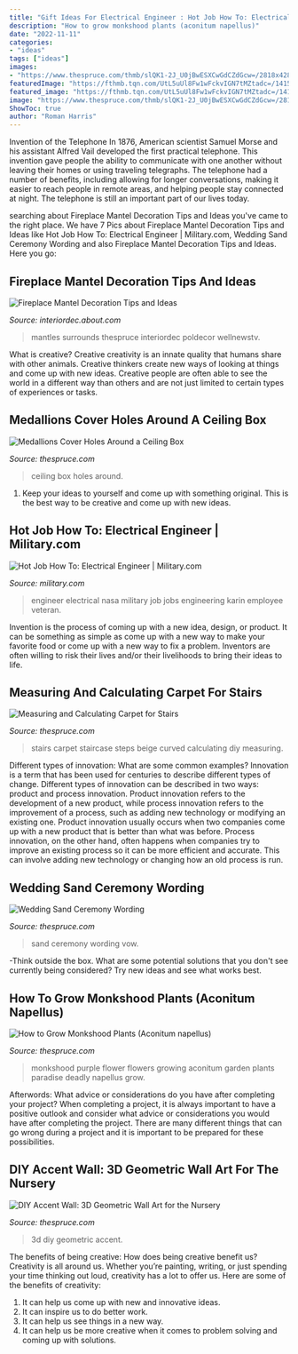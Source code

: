 ```yaml
---
title: "Gift Ideas For Electrical Engineer : Hot Job How To: Electrical Engineer"
description: "How to grow monkshood plants (aconitum napellus)"
date: "2022-11-11"
categories:
- "ideas"
tags: ["ideas"]
images:
- "https://www.thespruce.com/thmb/slQK1-2J_U0jBwESXCwGdCZdGcw=/2818x4284/filters:fill(auto,1)/CarpetedCurvedStaircase-569ba6e45f9b58eba4a4e38c.jpg"
featuredImage: "https://fthmb.tqn.com/UtL5uUl8Fw1wFckvIGN7tMZtadc=/1415x2120/filters:fill(auto,1)/GettyImages-121802640-58bdea655f9b58af5c514c8f.jpg"
featured_image: "https://fthmb.tqn.com/UtL5uUl8Fw1wFckvIGN7tMZtadc=/1415x2120/filters:fill(auto,1)/GettyImages-121802640-58bdea655f9b58af5c514c8f.jpg"
image: "https://www.thespruce.com/thmb/slQK1-2J_U0jBwESXCwGdCZdGcw=/2818x4284/filters:fill(auto,1)/CarpetedCurvedStaircase-569ba6e45f9b58eba4a4e38c.jpg"
ShowToc: true
author: "Roman Harris"
---
```



Invention of the Telephone
In 1876, American scientist Samuel Morse and his assistant Alfred Vail developed the first practical telephone. This invention gave people the ability to communicate with one another without leaving their homes or using traveling telegraphs. The telephone had a number of benefits, including allowing for longer conversations, making it easier to reach people in remote areas, and helping people stay connected at night. The telephone is still an important part of our lives today.

	

		
searching about Fireplace Mantel Decoration Tips and Ideas you've came to the right place. We have 7 Pics about Fireplace Mantel Decoration Tips and Ideas like Hot Job How To: Electrical Engineer | Military.com, Wedding Sand Ceremony Wording and also Fireplace Mantel Decoration Tips and Ideas. Here you go:
		
    
## Fireplace Mantel Decoration Tips And Ideas

<img loading=lazy src="https://fthmb.tqn.com/7itfN3GzolprgMMkfSaAZ4BvH_s=/960x0/filters:no_upscale():max_bytes(150000):strip_icc()/981a9f0c7d94608ab4c04be8d0d3c2cd-5864664a5f9b586e02d45f05.jpg" onerror="this.onerror=null;this.src='https://tse3.mm.bing.net/th?id=OIP.phhPWU_mKZT_rNYwENL7zAHaMY&amp;pid=15.1';" alt="Fireplace Mantel Decoration Tips and Ideas">

_Source: interiordec.about.com_

>mantles surrounds thespruce interiordec poldecor wellnewstv. 

	

What is creative?
Creative creativity is an innate quality that humans share with other animals. Creative thinkers create new ways of looking at things and come up with new ideas. Creative people are often able to see the world in a different way than others and are not just limited to certain types of experiences or tasks.

    
## Medallions Cover Holes Around A Ceiling Box

<img loading=lazy src="https://fthmb.tqn.com/wF1l0cuOsvbCoF2IaXCHsRAWncE=/1411x2125/filters:fill(auto,1)/Ceilingmedallion-GettyImages-515717762-5a657ceb9e94270036d0c16d.jpg" onerror="this.onerror=null;this.src='https://tse3.mm.bing.net/th?id=OIP.n23cldpkPdFnvDooa1Y0iQHaLJ&amp;pid=15.1';" alt="Medallions Cover Holes Around a Ceiling Box">

_Source: thespruce.com_

>ceiling box holes around. 

	

1. Keep your ideas to yourself and come up with something original. This is the best way to be creative and come up with new ideas.

    
## Hot Job How To: Electrical Engineer | Military.com

<img loading=lazy src="https://images05.military.com/sites/default/files/styles/full/public/media/veteran-jobs/content-images/2016/01/electricalengineer.jpg?itok=yphuEc9v" onerror="this.onerror=null;this.src='https://tse4.mm.bing.net/th?id=OIP.Y59rRfUqeTq_hb637oOxVgHaE8&amp;pid=15.1';" alt="Hot Job How To: Electrical Engineer | Military.com">

_Source: military.com_

>engineer electrical nasa military job jobs engineering karin employee veteran. 

	

Invention is the process of coming up with a new idea, design, or product. It can be something as simple as come up with a new way to make your favorite food or come up with a new way to fix a problem. Inventors are often willing to risk their lives and/or their livelihoods to bring their ideas to life.

    
## Measuring And Calculating Carpet For Stairs

<img loading=lazy src="https://www.thespruce.com/thmb/slQK1-2J_U0jBwESXCwGdCZdGcw=/2818x4284/filters:fill(auto,1)/CarpetedCurvedStaircase-569ba6e45f9b58eba4a4e38c.jpg" onerror="this.onerror=null;this.src='https://tse3.mm.bing.net/th?id=OIP.Kp4Aesa79Zl6aU8HLqSjbwHaLQ&amp;pid=15.1';" alt="Measuring and Calculating Carpet for Stairs">

_Source: thespruce.com_

>stairs carpet staircase steps beige curved calculating diy measuring. 

	

Different types of innovation: What are some common examples?
Innovation is a term that has been used for centuries to describe different types of change. Different types of innovation can be described in two ways: product and process innovation. Product innovation refers to the development of a new product, while process innovation refers to the improvement of a process, such as adding new technology or modifying an existing one. 
Product innovation usually occurs when two companies come up with a new product that is better than what was before. Process innovation, on the other hand, often happens when companies try to improve an existing process so it can be more efficient and accurate. This can involve adding new technology or changing how an old process is run.

    
## Wedding Sand Ceremony Wording

<img loading=lazy src="https://fthmb.tqn.com/MZAUmRc_STcf41LduikPERZa8kU=/2119x1415/filters:fill(auto,1)/sandwedding-5a6f35afa18d9e0037025939.jpg" onerror="this.onerror=null;this.src='https://tse2.mm.bing.net/th?id=OIP.glwC0DY3j0guN2zxlBraXQHaE8&amp;pid=15.1';" alt="Wedding Sand Ceremony Wording">

_Source: thespruce.com_

>sand ceremony wording vow. 

	

-Think outside the box. What are some potential solutions that you don't see currently being considered? Try new ideas and see what works best. 

    
## How To Grow Monkshood Plants (Aconitum Napellus)

<img loading=lazy src="https://fthmb.tqn.com/UtL5uUl8Fw1wFckvIGN7tMZtadc=/1415x2120/filters:fill(auto,1)/GettyImages-121802640-58bdea655f9b58af5c514c8f.jpg" onerror="this.onerror=null;this.src='https://tse4.mm.bing.net/th?id=OIP.GQnQMNbkIZyG4yxADdyNQQHaLG&amp;pid=15.1';" alt="How to Grow Monkshood Plants (Aconitum napellus)">

_Source: thespruce.com_

>monkshood purple flower flowers growing aconitum garden plants paradise deadly napellus grow. 

	

Afterwords: What advice or considerations do you have after completing your project?
When completing a project, it is always important to have a positive outlook and consider what advice or considerations you would have after completing the project. There are many different things that can go wrong during a project and it is important to be prepared for these possibilities.

    
## DIY Accent Wall: 3D Geometric Wall Art For The Nursery

<img loading=lazy src="https://fthmb.tqn.com/EhRBWHjsM-sB9JjkgSpR0OiMdOA=/780x1172/filters:fill(auto,1)/Geo-Backdrop-2-56a6b2953df78cf7728fca99.jpg" onerror="this.onerror=null;this.src='https://tse3.mm.bing.net/th?id=OIP.hVb6-n3AAg7i7dyDBWT6qgHaLI&amp;pid=15.1';" alt="DIY Accent Wall: 3D Geometric Wall Art for the Nursery">

_Source: thespruce.com_

>3d diy geometric accent. 

	

The benefits of being creative: How does being creative benefit us?
Creativity is all around us. Whether you’re painting, writing, or just spending your time thinking out loud, creativity has a lot to offer us. Here are some of the benefits of creativity: 
1. It can help us come up with new and innovative ideas.
2. It can inspire us to do better work.
3. It can help us see things in a new way.
4. It can help us be more creative when it comes to problem solving and coming up with solutions.

